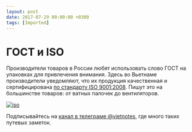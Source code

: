 ```yaml
---
layout: post
date: 2017-07-29 00:00:00 +0300
tags: [Imported]
---
```

# ГОСТ и ISO

Производители товаров в России любят использовать слово ГОСТ на упаковках для привлечения внимания. Здесь во Вьетнаме производители уведомляют, что их продукция качественная и сертифицирована [по стандарту ISO 9001:2008](https://www.iso.org/standard/46486.html). Пишут это на большинстве товаров: от ватных палочек до вентиляторов.

[![iso](https://vlaim.s3.amazonaws.com/uploads/2017/07/iso.jpg)](https://vlaim.s3.amazonaws.com/uploads/2017/07/iso.jpg)

Подписывайтесь на [канал в телеграме @vietnotes](https://t.me/vietnotes), где много таких путевых заметок.